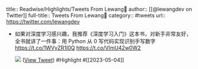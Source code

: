 title:: Readwise/Highlights/Tweets From Lewang🍥
author:: [[@lewangdev on Twitter]]
full-title:: Tweets From Lewang🍥
category:: #tweets
url:: https://twitter.com/lewangdev

- 如果对深度学习感兴趣，我推荐《深度学习入门》这本书，对新手非常友好，全书就讲了一件事：用 Python 从 0 写代码实现识别手写数字 https://t.co/1WVyZR1I0Q https://t.co/VImU42w0W2
  
  ![](https://pbs.twimg.com/media/FqoP9Y3agAAEdqv.jpg) ([View Tweet](https://twitter.com/lewangdev/status/1633139780543475712)) #Highlight #[[2023-05-04]]